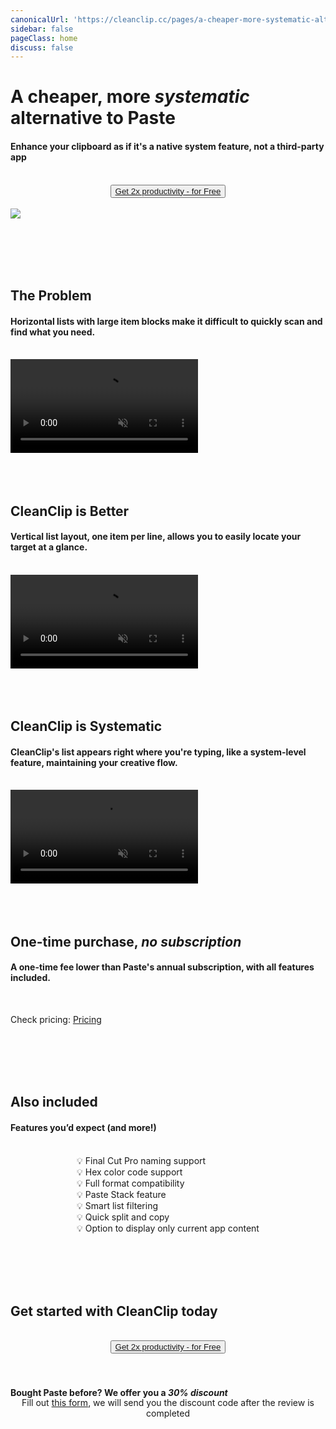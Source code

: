 ```yaml
---
canonicalUrl: 'https://cleanclip.cc/pages/a-cheaper-more-systematic-alternative-to-paste'
sidebar: false
pageClass: home
discuss: false
---
```


<div class="present-home">

# A cheaper, more <em>systematic<span class="underline underline-12px"></span></em> alternative to Paste
#### Enhance your clipboard as if it's a native system feature, not a third-party app

<br/>
<div style="display: flex; justify-content: center;">
  <div style="text-align: center">
    <!-- <img src="/images/twitter_card.webp"/> -->
    <button type="button" class="ant-btn ant-btn-primary ant-btn-round ant-btn-lg" style="">
      <!-- <a href="https://macaify.lemonsqueezy.com/checkout/buy/69bd0056-9182-4030-9aaf-bd0604db751b?embed=1&media=0&logo=0&desc=0&discount=0&enabled=114543" class="lemonsqueezy-button"> -->
      <a href="https://clip-purchase.macaify.com/freetrail">
                    Get 2x productivity - for Free
      </a>
    </button>
  </div>
</div>

<br/>

<img src="/images/cleanclip-vs-paste.webp" class="img-fullwidth" />

<br/><br/><br/><br/>

## The Problem
#### Horizontal lists with large item blocks make it difficult to quickly scan and find what you need.
<br/>

<video autoplay muted loop>
    <source src="/videos/horizontal16x9.mp4" type="video/mp4">
    <iframe src="/videos/horizontal16x9.mp4" scrolling="no" border="0" frameborder="0" allow="autoplay; encrypted-media" allowfullscreen></iframe>
</video>
<br/><br/><br/><br/>

## CleanClip is Better
#### Vertical list layout, one item per line, allows you to easily locate your target at a glance.
<br/>

<video autoplay muted loop>
    <source src="/videos/vertical16x9.mp4" type="video/mp4">
    <iframe src="/videos/vertical16x9.mp4" scrolling="no" border="0" frameborder="0" allow="autoplay; encrypted-media" allowfullscreen></iframe>
</video>
<br/><br/><br/><br/>

## CleanClip is Systematic
#### CleanClip's list appears right where you're typing, like a system-level feature, maintaining your creative flow.
<br/>

<video autoplay muted loop>
    <source src="/videos/followcursor16x9.mp4" type="video/mp4">
    <iframe src="/videos/followcursor16x9.mp4" scrolling="no" border="0" frameborder="0" allow="autoplay; encrypted-media" allowfullscreen></iframe>
</video>
<br/><br/><br/><br/>

## One-time purchase, <em>no <span class="underline underline-12px"></span></em><em>subscription<span class="underline underline-12px"></span></em>
#### A one-time fee lower than Paste's annual subscription, with all features included.
<br/>

<div class="text-center">

Check pricing: [Pricing](https://pricing.cleanclip.cc)

</div>
<br/><br/><br/><br/>

## Also included
#### Features you’d expect (and more!)
<br/>

<div style="display: flex; justify-content: center;">
  <div class="center">
  <div>
💡 Final Cut Pro naming support<br/>
💡 Hex color code support<br/>
💡 Full format compatibility<br/>
💡 Paste Stack feature<br/>
💡 Smart list filtering<br/>
💡 Quick split and copy<br/>
💡 Option to display only current app content<br/>
</div>
  </div>
</div>

<br/><br/><br/><br/>

## Get started with CleanClip today
<br/>
<div style="display: flex; justify-content: center;">
  <div style="text-align: center">
    <!-- <img src="/images/twitter_card.webp"/> -->
    <button type="button" class="ant-btn ant-btn-primary ant-btn-round ant-btn-lg" style="">
      <!-- <a href="https://macaify.lemonsqueezy.com/checkout/buy/69bd0056-9182-4030-9aaf-bd0604db751b?embed=1&media=0&logo=0&desc=0&discount=0&enabled=114543" class="lemonsqueezy-button"> -->
      <a href="https://clip-purchase.macaify.com/freetrail">
                    Get 2x productivity - for Free
      </a>
    </button>
  </div>
</div>
<br/><br/>

#### Bought Paste before? We offer you a <em>30% discount<span class="underline underline-5px"></span></em>
<p style="text-align: center; margin-top: -20px;">
Fill out <a href="https://forms.gle/v1ya3x93Z1ud3H4A7" target="blank">this form</a>, we will send you the discount code after the review is completed
</p>
<br/><br/>

</div>